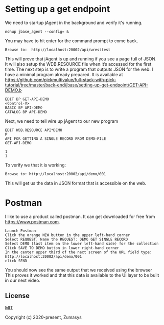 # Setting up a get endpoint
We need to startup jAgent in the background and verify it's running.
```
nohup jbase_agent --config= & 
```
You may have to hit enter for the command prompt to come back.
```
Browse to:  http://localhost:20002/api/wresttest
```

This will prove that jAgent is up and running if you see a page full of JSON. It will also setup the WDB.RESOURCE file when it’s accessed for the first time.
The next step is to write a program that outputs JSON for the web. I have a minimal program already prepared. It is available at https://github.com/pickmultivalue/full-stack-with-pick-tutorial/tree/master/back-end/jbase/setting-up-get-endpoint/GET-API-DEMO.b

```
EDIT BP GET-API-DEMO
<Control-V>
BASIC BP API-DEMO
CATALOG BP API-DEMO
```

Next, we need to tell wire up jAgent to our new program
```
EDIT WDB.RESOURCE API*DEMO
P
API FOR GETTING A SINGLE RECORD FROM DEMO-FILE
GET-API-DEMO
  
1
1
```
To verify we that it is working:
```
Browse to: http://localhost:20002/api/demo/001
```
This will get us the data in JSON format that is accessible on the web.

# Postman
I like to use a product called postman.
It can get downloaded for free from https://www.postman.com.

```
Launch Postman
Click the orange NEW button in the upper left-hand corner
Select REQUEST, Name the REQUEST: DEMO GET SINGLE RECORD
Select DEMO (last item on the lower left-hand side) for the collection
Click SAVE TO DEMO button in lower right-hand corner
In the center upper third of the next screen of the URL field type: http://localhost:20002/api/demo/001
click SEND
```
You should now see the same output that we received using the browser
This proves it worked and that this data is available to the UI layer to be built in our next video.

  
## License
[MIT](https://opensource.org/licenses/MIT)  
  
Copyright (c) 2020-present, Zumasys
